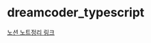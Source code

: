 # dreamcoder_typescript

[노션 노트정리 링크](https://www.notion.so/TypeScript-Template-1ea671bb9c2e43e8bfebf3cdf5594ca6)
